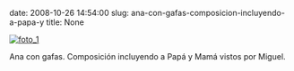 date: 2008-10-26 14:54:00
slug: ana-con-gafas-composicion-incluyendo-a-papa-y
title: None

[![foto_1][1]][1]

Ana con gafas. Composición incluyendo a Papá y Mamá vistos por Miguel.

[1]: file:///Users/jjdenis/jjdenis.github.com/static/2008-10-26-ana-con-gafas-composicion-incluyendo-a-papa-y_foto1.png
